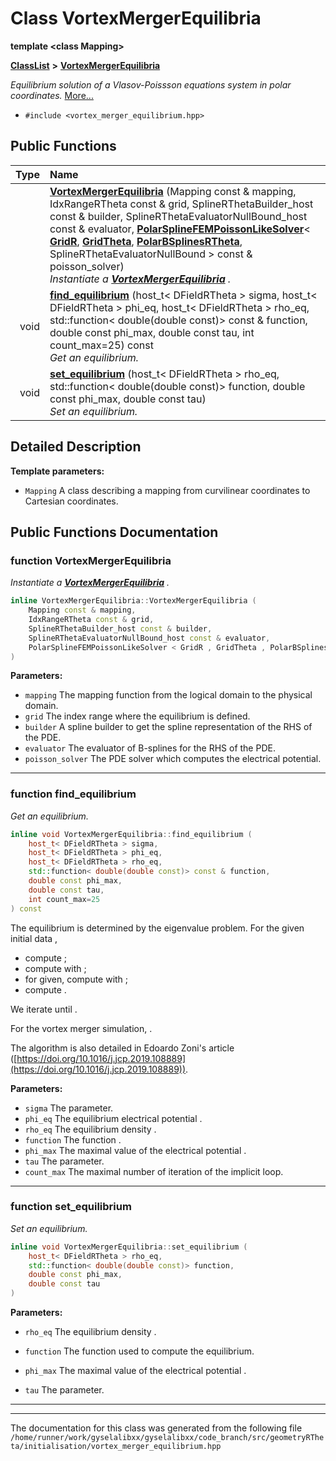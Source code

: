 

# Class VortexMergerEquilibria

**template &lt;class Mapping&gt;**



[**ClassList**](annotated.md) **>** [**VortexMergerEquilibria**](classVortexMergerEquilibria.md)



_Equilibrium solution of a Vlasov-Poissson equations system in polar coordinates._ [More...](#detailed-description)

* `#include <vortex_merger_equilibrium.hpp>`





































## Public Functions

| Type | Name |
| ---: | :--- |
|   | [**VortexMergerEquilibria**](#function-vortexmergerequilibria) (Mapping const & mapping, IdxRangeRTheta const & grid, SplineRThetaBuilder\_host const & builder, SplineRThetaEvaluatorNullBound\_host const & evaluator, [**PolarSplineFEMPoissonLikeSolver**](classPolarSplineFEMPoissonLikeSolver.md)&lt; [**GridR**](structGridR.md), [**GridTheta**](structGridTheta.md), [**PolarBSplinesRTheta**](structPolarBSplinesRTheta.md), SplineRThetaEvaluatorNullBound &gt; const & poisson\_solver) <br>_Instantiate a_ [_**VortexMergerEquilibria**_](classVortexMergerEquilibria.md) _._ |
|  void | [**find\_equilibrium**](#function-find_equilibrium) (host\_t&lt; DFieldRTheta &gt; sigma, host\_t&lt; DFieldRTheta &gt; phi\_eq, host\_t&lt; DFieldRTheta &gt; rho\_eq, std::function&lt; double(double const)&gt; const & function, double const phi\_max, double const tau, int count\_max=25) const<br>_Get an equilibrium._  |
|  void | [**set\_equilibrium**](#function-set_equilibrium) (host\_t&lt; DFieldRTheta &gt; rho\_eq, std::function&lt; double(double const)&gt; function, double const phi\_max, double const tau) <br>_Set an equilibrium._  |




























## Detailed Description




**Template parameters:**


* `Mapping` A class describing a mapping from curvilinear coordinates to Cartesian coordinates. 




    
## Public Functions Documentation




### function VortexMergerEquilibria 

_Instantiate a_ [_**VortexMergerEquilibria**_](classVortexMergerEquilibria.md) _._
```C++
inline VortexMergerEquilibria::VortexMergerEquilibria (
    Mapping const & mapping,
    IdxRangeRTheta const & grid,
    SplineRThetaBuilder_host const & builder,
    SplineRThetaEvaluatorNullBound_host const & evaluator,
    PolarSplineFEMPoissonLikeSolver < GridR , GridTheta , PolarBSplinesRTheta , SplineRThetaEvaluatorNullBound > const & poisson_solver
) 
```





**Parameters:**


* `mapping` The mapping function from the logical domain to the physical domain. 
* `grid` The index range where the equilibrium is defined. 
* `builder` A spline builder to get the spline representation of the RHS of the PDE. 
* `evaluator` The evaluator of B-splines for the RHS of the PDE. 
* `poisson_solver` The PDE solver which computes the electrical potential. 




        

<hr>



### function find\_equilibrium 

_Get an equilibrium._ 
```C++
inline void VortexMergerEquilibria::find_equilibrium (
    host_t< DFieldRTheta > sigma,
    host_t< DFieldRTheta > phi_eq,
    host_t< DFieldRTheta > rho_eq,
    std::function< double(double const)> const & function,
    double const phi_max,
    double const tau,
    int count_max=25
) const
```



The equilibrium is determined by the eigenvalue problem. For the given initial data ,



* compute ;
* compute  with ;
* for  given, compute  with  ;
* compute .




We iterate until .


For the vortex merger simulation, .


The algorithm is also detailed in Edoardo Zoni's article ([https://doi.org/10.1016/j.jcp.2019.108889](https://doi.org/10.1016/j.jcp.2019.108889)).




**Parameters:**


* `sigma` The  parameter. 
* `phi_eq` The equilibrium electrical potential . 
* `rho_eq` The equilibrium density . 
* `function` The function . 
* `phi_max` The maximal value of the electrical potential . 
* `tau` The  parameter. 
* `count_max` The maximal number of iteration of the implicit loop. 




        

<hr>



### function set\_equilibrium 

_Set an equilibrium._ 
```C++
inline void VortexMergerEquilibria::set_equilibrium (
    host_t< DFieldRTheta > rho_eq,
    std::function< double(double const)> function,
    double const phi_max,
    double const tau
) 
```





**Parameters:**


* `rho_eq` The equilibrium density . 
 
* `function` The function  used to compute the equilibrium. 
* `phi_max` The maximal value of the electrical potential . 
* `tau` The  parameter. 




        

<hr>

------------------------------
The documentation for this class was generated from the following file `/home/runner/work/gyselalibxx/gyselalibxx/code_branch/src/geometryRTheta/initialisation/vortex_merger_equilibrium.hpp`

